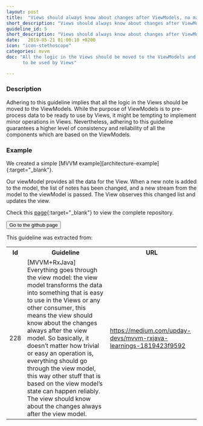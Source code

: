 ```yaml
---
layout: post
title:  "Views should always know about changes after ViewModels, no matter how trivial an operation may be."
short_description: "Views should always know about changes after ViewModels"
guideline_id: 5
short_description: "Views should always know about changes after ViewModels"
date:   2019-05-21 01:00:10 +0200
icon: "icon-stethoscope"
categories: mvvm
doc: "All the logic in the Views should be moved to the ViewModels and the ViewModels should pre-process the data to be ready
      to be used by Views"

---
```

<h3>Description</h3>
Adhering to this guideline implies that all the logic
in the Views should be moved to the ViewModels. While the
purpose of ViewModels is to pre-process data to be ready
to use by Views, it might be tempting to implement minor
operations in Views. Nevertheless, adhering to this guideline
guarantees a higher level of consistency and reliability of all
the components which are based on the ViewModels.



<h3>Example</h3>
We created a simple [MVVM example][architecture-example]{:target="_blank"}.

Our viewModel provides all the data for the View.
When a new note is added to the model, the list of notes has been changed, and a new stream from the model to the viewModel is passed.
The View observes this changed list and updates the view.


<script src="https://gist.github.com/Geertdepont/06e30ce3516c8ad36134543c9cbfe036.js"></script>

<script src="https://gist.github.com/Geertdepont/0cf01c5b3504ad226e946d261908cf44.js"></script>

Check this [page][architecture-example]{:target="_blank"} to view the complete repository.

<a href="https://github.com/Geertdepont/bachelor_thesis/tree/master/ArchitectureExample" target="_blank"><button type="button" class="btn btn-primary btn-icon-right">Go to the github page</button></a>

This guideline was extracted from:
<table id="guidelinelinks">
  <tr>
    <th>Id</th>
    <th>Guideline</th>
    <th>URL</th>
  </tr>
    <tr>
      <td>228</td>
      <td>[MVVM+RxJava] Everything goes through the view model: the view model transforms the data into something that is easy to use in the Views or any other consumer, this means the view should know about the changes always after the view model. So basically, it doesn’t matter how trivial or easy an operation is, everything should go through the view model, this way other stuff that is based on the view model’s state can happen reliably. The view should know about the changes always after the view model.</td>
     <td><a href="https://medium.com/upday-devs/mvvm-rxjava-learnings-1819423f9592" target="_blank">https://medium.com/upday-devs/mvvm-rxjava-learnings-1819423f9592</a></td>
    </tr>    
</table>

[architecture-example]: https://github.com/Geertdepont/bachelor_thesis/tree/master/ArchitectureExample